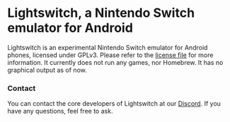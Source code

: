 Lightswitch, a Nintendo Switch emulator for Android
=============

Lightswitch is an experimental Nintendo Switch emulator for Android phones, licensed under GPLv3. Please refer to the [license file](https://github.com/Cyuubi/Lightswitch/blob/master/LICENSE) for more information. It currently does not run any games, nor Homebrew. It has no graphical output as of now.

### Contact
You can contact the core developers of Lightswitch at our [Discord](https://discord.gg/nJAQxkG). If you have any questions, feel free to ask.
